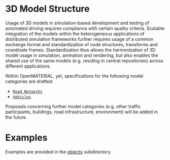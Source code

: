 3D Model Structure
==================

Usage of 3D models in simulation-based development and testing of automated driving requires compliance with certain quality criteria. Scalable integration of the models within the heterogeneous applications of distributed simulation frameworks further requires usage of a common exchange format and standardization of node structures, transforms and coordinate frames. Standardization thus allows the harmonization of 3D model usage in simulation, animation and rendering, but also enables the shared use of the same models (e.g. residing in central repositories) across different applications.

Within OpenMATERIAL, yet, specifications for the following model categories are drafted:
* [`Road Networks`](Roads.md)
* [`Vehicles`](Vehicles.md)

Proposals concerning further model categories (e.g. other traffic participants, buildings, road infrastructure, environment) will be added in the future. 

# Examples

Examples are provided in the [objects](objects/) subdirectory.
